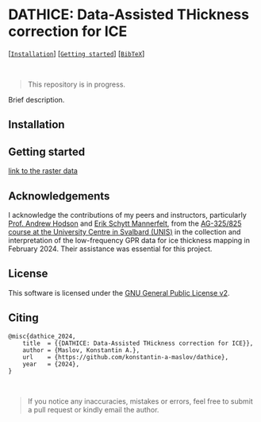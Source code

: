 # DATHICE: Data-Assisted THickness correction for ICE

<!-- [Konstantin A. Maslov](https://people.utwente.nl/k.a.maslov) -->

[[`Installation`](#installation)] [[`Getting started`](#getting-started)] [[`BibTeX`](#citing)] 

<br/>

> This repository is in progress.

Brief description.

## Installation

## Getting started

[link to the raster data](https://bit.ly/4gce19k)

## Acknowledgements

I acknowledge the contributions of my peers and instructors, particularly [Prof. Andrew Hodson](https://www.unis.no/staff/andy-hodson/) and [Erik Schytt Mannerfelt](https://www.mn.uio.no/geo/english/people/aca/geohyd/erikmann/), from the [AG-325/825 course at the University Centre in Svalbard (UNIS)](https://www.unis.no/courses/ag-825-glaciology/) in the collection and interpretation of the low-frequency GPR data for ice thickness mapping in February 2024. 
Their assistance was essential for this project. 

## License

This software is licensed under the [GNU General Public License v2](LICENSE).

## Citing

```
@misc{dathice_2024,
    title  = {{DATHICE: Data-Assisted THickness correction for ICE}},
    author = {Maslov, Konstantin A.},
    url    = {https://github.com/konstantin-a-maslov/dathice},
    year   = {2024},
}
``` 

<br/>

> If you notice any inaccuracies, mistakes or errors, feel free to submit a pull request or kindly email the author.
